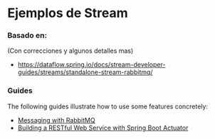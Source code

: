 # Ejemplos de Stream 

### Basado en:

(Con correcciones y algunos detalles mas)

* https://dataflow.spring.io/docs/stream-developer-guides/streams/standalone-stream-rabbitmq/ 


### Guides
The following guides illustrate how to use some features concretely:

* [Messaging with RabbitMQ](https://spring.io/guides/gs/messaging-rabbitmq/)
* [Building a RESTful Web Service with Spring Boot Actuator](https://spring.io/guides/gs/actuator-service/)

